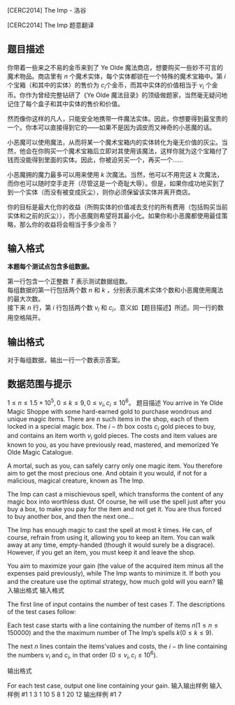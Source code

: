 



[CERC2014] The Imp - 洛谷














[CERC2014] The Imp
题意翻译
## 题目描述

你带着一些来之不易的金币来到了 Ye Olde 魔法商店，想要购买一些妙不可言的魔术物品。商店里有 $n$ 个魔术实体，每个实体都锁在一个特殊的魔术宝箱中。第 $i$ 个宝箱（和其中的实体）的售价为 $c_i$个金币，而其中实体的价值相当于 $v_i$ 个金币。你作为曾经完整钻研了《Ye Olde 魔法目录》的顶级做题家，当然毫无疑问地记住了每个盒子和其中实体的售价和价值。

然而像你这样的凡人，只能安全地携带一件魔法实体。因此，你想要得到最宝贵的一个。你本可以直接得到它的——如果不是因为调皮而又神奇的小恶魔的话。

小恶魔可以使用魔法，从而将某一个魔术宝箱内的实体转化为毫无价值的灰尘。当然，他会在你购买一个魔术宝箱后立即对其使用该魔法，这样你就为这个宝箱付了钱而没能得到里面的实体。因此，你被迫另买一个，再买一个……

小恶魔拥的魔力最多可以用来使用 $k$ 次魔法。当然，他可以不用完这 $k$ 次魔法，而你也可以随时空手走开（尽管这是一个奇耻大辱）。但是，如果你成功地买到了到一个实体（而没有被变成灰尘），则你必须保留该实体并离开商店。

你的目标是最大化你的收益（所购实体的价值减去支付的所有费用（包括购买当前实体和之前的灰尘）），而小恶魔则希望将其最小化。如果你和小恶魔都使用最佳策略，那么你的收益将会相当于多少金币？

## 输入格式

**本题每个测试点包含多组数据。**

第一行包含一个正整数 $T$ 表示测试数据组数。  
每组数据的第一行包括两个数 $n$ 和 $k$ ，分别表示魔术实体个数和小恶魔使用魔法的最大次数。  
接下来 $n$ 行，第 $i$ 行包括两个数 $v_i$ 和 $c_i$，意义如【题目描述】所述。同一行的数用空格隔开。

## 输出格式

对于每组数据，输出一行一个数表示答案。

## 数据范围与提示

$1\le n\le1.5\times10^5,0\le k\le9,0\le v_i,c_i\le10^6$。
题目描述
You arrive in Ye Olde Magic Shoppe with some hard-earned gold to purchase wondrous and unique magic items. There are $n$ such items in the shop, each of them locked in a special magic box. The $i-th$ box costs $c_i$ gold pieces to buy, and contains an item worth $v_i$ gold pieces. The costs and item values are known to you, as you have previously read, mastered, and memorized Ye Olde Magic Catalogue.

A mortal, such as you, can safely carry only one magic item. You therefore aim to get the most precious one. And obtain it you would, if not for a malicious, magical creature, known as The Imp.

The Imp can cast a mischievous spell, which transforms the content of any magic box into worthless dust. Of course, he will use the spell just after you buy a box, to make you pay for the item and not get it. You are thus forced to buy another box, and then the next one...

The Imp has enough magic to cast the spell at most $k$ times. He can, of course, refrain from using it, allowing you to keep an item. You can walk away at any time, empty-handed (though it would surely be a disgrace). However, if you get an item, you must keep it and leave the shop.

You aim to maximize your gain (the value of the acquired item minus all the expenses paid previously), while The Imp wants to minimize it. If both you and the creature use the optimal strategy, how much gold will you earn?
输入输出格式
输入格式

The first line of input contains the number of test cases $T$. The descriptions of
the test cases follow:

Each test case starts with a line containing the number of items $n(1 \le n \le 150 000)$ and the the maximum number of The Imp’s spells $k(0 \le k \le 9)$. 

The next $n$ lines contain the items’values and costs, the $i-th$ line containing the numbers $v_i$ and $c_i$, in that order $(0 \le v_i, c_i \le 10^6)$.

输出格式

For each test case, output one line containing your gain.
输入输出样例
输入样例 #1
1
3 1
10 5
8 1
20 12
输出样例 #1
7






